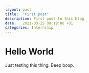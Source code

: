```yaml
---
layout: post
title:  "First post"
description: First post to this blog
date:   2021-03-25 08:19:00 +01
categories: Internship
---
```


# Hello World

Just testing this thing. Beep boop.